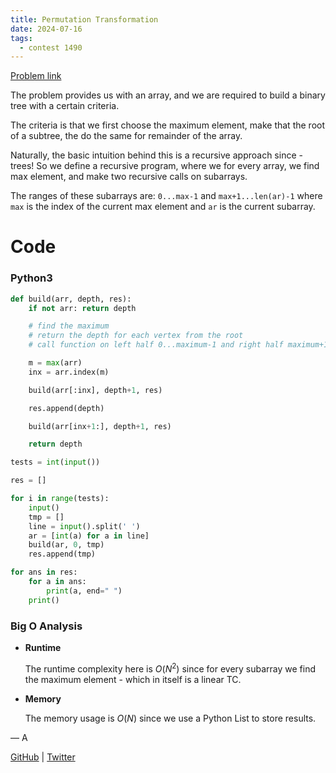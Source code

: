 ```yaml
---
title: Permutation Transformation
date: 2024-07-16
tags:
  - contest 1490
---
```


[Problem link](https://codeforces.com/contest/1490/problem/D)


The problem provides us with an array, and we are required to build a binary tree with a certain criteria. 

The criteria is that we first choose the maximum element, make that the root of a subtree, the do the same for remainder of the array.

Naturally, the basic intuition behind this is a recursive approach since - trees! So we define a recursive program, where we for every array, we find max element, and make two recursive calls on subarrays.

The ranges of these subarrays are: `0...max-1` and `max+1...len(ar)-1` where `max` is the index of the current max element and `ar` is the current subarray.

# Code

### Python3

```python
def build(arr, depth, res):
    if not arr: return depth

    # find the maximum
    # return the depth for each vertex from the root
    # call function on left half 0...maximum-1 and right half maximum+1...len(arr)-1

    m = max(arr)
    inx = arr.index(m)

    build(arr[:inx], depth+1, res)

    res.append(depth)

    build(arr[inx+1:], depth+1, res)

    return depth

tests = int(input())

res = []

for i in range(tests):
    input()
    tmp = []
    line = input().split(' ')
    ar = [int(a) for a in line]
    build(ar, 0, tmp)
    res.append(tmp)

for ans in res:
    for a in ans:
        print(a, end=" ")
    print()

```

### Big O Analysis

- **Runtime**

  The runtime complexity here is $O(N^2)$ since for every subarray we find the maximum element - which in itself is a linear TC.

- **Memory**

  The memory usage is $O(N)$ since we use a Python List to store results.

— A

[GitHub](https://github.com/AtharvaKamble) | [Twitter](https://twitter.com/AtharvaKamble07)
